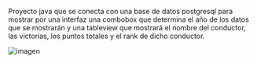 Proyecto java que se conecta con una base de datos postgresql para mostrar por una interfaz una combobox que determina el año de los datos que se mostrarán
y una tableview que mostrará el nombre del conductor, las victorias, los puntos totales y el rank de dicho conductor.

![imagen](https://github.com/user-attachments/assets/2ba9b91d-2c67-4732-bdc1-c2ed6d46e421)
